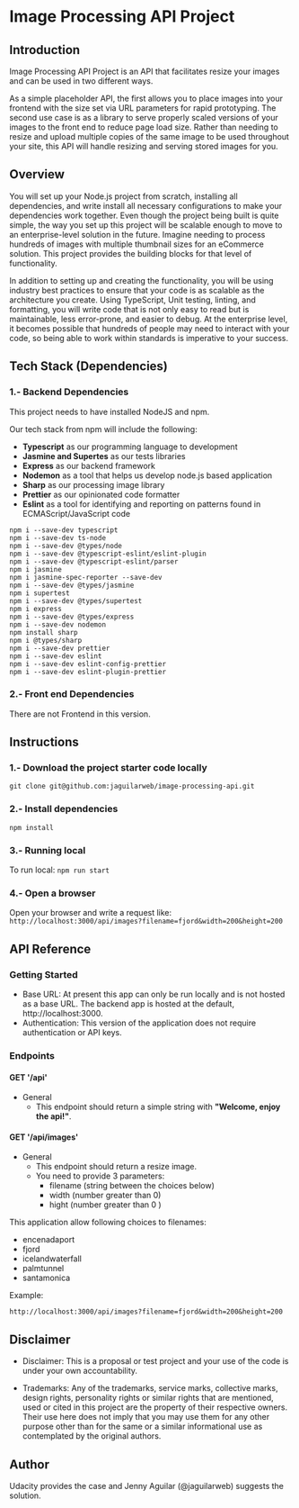# Image Processing API Project

## Introduction

Image Processing API Project is an API that facilitates resize your images and can be used in two different ways.

As a simple placeholder API, the first allows you to place images into your frontend with the size set via URL parameters for rapid prototyping. The second use case is as a library to serve properly scaled versions of your images to the front end to reduce page load size. Rather than needing to resize and upload multiple copies of the same image to be used throughout your site, this API will handle resizing and serving stored images for you.

## Overview

You will set up your Node.js project from scratch, installing all dependencies, and write install all necessary configurations to make your dependencies work together. Even though the project being built is quite simple, the way you set up this project will be scalable enough to move to an enterprise-level solution in the future. Imagine needing to process hundreds of images with multiple thumbnail sizes for an eCommerce solution. This project provides the building blocks for that level of functionality.

In addition to setting up and creating the functionality, you will be using industry best practices to ensure that your code is as scalable as the architecture you create. Using TypeScript, Unit testing, linting, and formatting, you will write code that is not only easy to read but is maintainable, less error-prone, and easier to debug. At the enterprise level, it becomes possible that hundreds of people may need to interact with your code, so being able to work within standards is imperative to your success.

## Tech Stack (Dependencies)

### 1.- Backend Dependencies

This project needs to have installed NodeJS and npm.

Our tech stack from npm will include the following:

- **Typescript** as our programming language to development
- **Jasmine and Supertes** as our tests libraries
- **Express** as our backend framework
- **Nodemon** as a tool that helps us develop node.js based application
- **Sharp** as our processing image library
- **Prettier** as our opinionated code formatter
- **Eslint** as a tool for identifying and reporting on patterns found in ECMAScript/JavaScript code

```
npm i --save-dev typescript
npm i --save-dev ts-node
npm i --save-dev @types/node
npm i --save-dev @typescript-eslint/eslint-plugin
npm i --save-dev @typescript-eslint/parser
npm i jasmine
npm i jasmine-spec-reporter --save-dev
npm i --save-dev @types/jasmine
npm i supertest
npm i --save-dev @types/supertest 
npm i express
npm i --save-dev @types/express
npm i --save-dev nodemon
npm install sharp
npm i @types/sharp
npm i --save-dev prettier
npm i --save-dev eslint
npm i --save-dev eslint-config-prettier
npm i --save-dev eslint-plugin-prettier
```

### 2.- Front end Dependencies

There are not Frontend in this version.

## Instructions

### 1.- Download the project starter code locally

```
git clone git@github.com:jaguilarweb/image-processing-api.git
```

### 2.- Install dependencies
``` npm install ```

### 3.- Running local
To run local: ```npm run start```

### 4.- Open a browser

Open your browser and write a request like:
```http://localhost:3000/api/images?filename=fjord&width=200&height=200```


## API Reference

### Getting Started

- Base URL: At present this app can only be run locally and is not hosted as a base URL. The backend app is hosted at the default, http://localhost:3000.
- Authentication: This version of the application does not require authentication or API keys.

### Endpoints

#### GET '/api'

- General
  - This endpoint should return a simple string with **"Welcome, enjoy the api!"**.

#### GET '/api/images'

- General
  - This endpoint should return a resize image.
  - You need to provide 3 parameters:
    * filename (string between the choices below)
    * width (number greater than 0)
    * hight (number greater than 0 )


This application allow following choices to filenames:
- encenadaport
- fjord
- icelandwaterfall
- palmtunnel
- santamonica

Example:

```http://localhost:3000/api/images?filename=fjord&width=200&height=200```

## Disclaimer
- Disclaimer: This is a proposal or test project and your use of the code is under your own accountability.

- Trademarks: Any of the trademarks, service marks, collective marks, design rights, personality rights or similar rights that are mentioned, used or cited in this project are the property of their respective owners. Their use here does not imply that you may use them for any other purpose other than for the same or a similar informational use as contemplated by the original authors.

## Author
 Udacity provides the case and Jenny Aguilar (@jaguilarweb) suggests the solution.
